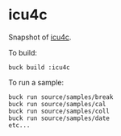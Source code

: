 # icu4c

Snapshot of [icu4c](http://site.icu-project.org/).

To build:

```
buck build :icu4c
```

To run a sample:

```
buck run source/samples/break
buck run source/samples/cal
buck run source/samples/coll
buck run source/samples/date
etc...
```
